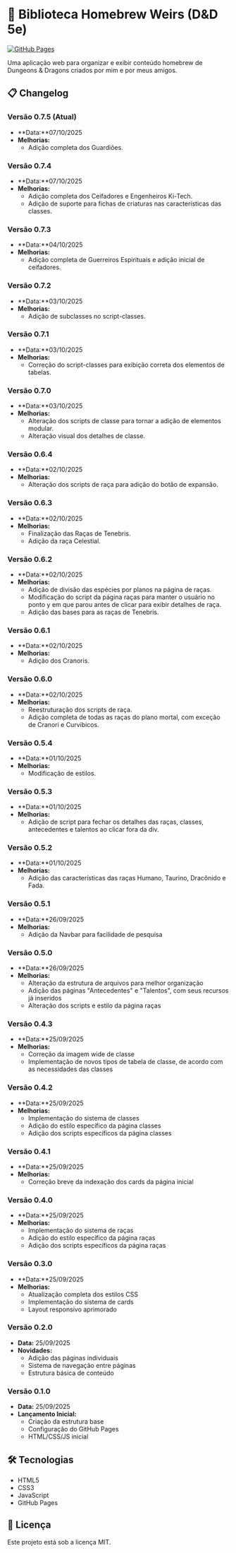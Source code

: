 # 🏰 Biblioteca Homebrew Weirs (D&D 5e)

[![GitHub Pages](https://img.shields.io/badge/GitHub-Pages-brightgreen)](https://FelipePradoFerreira.github.io/dndWeirs)

Uma aplicação web para organizar e exibir conteúdo homebrew de Dungeons & Dragons criados por mim e por meus amigos.

## 📋 Changelog

### Versão 0.7.5 (Atual)
- **Data:**07/10/2025
- **Melhorias:**
  - Adição completa dos Guardiões.

### Versão 0.7.4
- **Data:**07/10/2025
- **Melhorias:**
  - Adição completa dos Ceifadores e Engenheiros Ki-Tech.
  - Adição de suporte para fichas de criaturas nas características das classes.

### Versão 0.7.3
- **Data:**04/10/2025
- **Melhorias:**
  - Adição completa de Guerreiros Espirituais e adição inicial de ceifadores.
  
### Versão 0.7.2
- **Data:**03/10/2025
- **Melhorias:**
  - Adição de subclasses no script-classes.

### Versão 0.7.1
- **Data:**03/10/2025
- **Melhorias:**
  - Correção do script-classes para exibição correta dos elementos de tabelas.

### Versão 0.7.0
- **Data:**03/10/2025
- **Melhorias:**
  - Alteração dos scripts de classe para tornar a adição de elementos modular.
  - Alteração visual dos detalhes de classe.

### Versão 0.6.4
- **Data:**02/10/2025
- **Melhorias:**
  - Alteração dos scripts de raça para adição do botão de expansão.

### Versão 0.6.3
- **Data:**02/10/2025
- **Melhorias:**
  - Finalização das Raças de Tenebris.
  - Adição da raça Celestial.

### Versão 0.6.2
- **Data:**02/10/2025
- **Melhorias:**
  - Adição de divisão das espécies por planos na página de raças.
  - Modificação do script da página raças para manter o usuário no ponto y em que parou antes de clicar para exibir detalhes de raça.
  - Adição das bases para as raças de Tenebris.

### Versão 0.6.1
- **Data:**02/10/2025
- **Melhorias:**
  - Adição dos Cranoris.

### Versão 0.6.0
- **Data:**02/10/2025
- **Melhorias:**
  - Reestruturação dos scripts de raça.
  - Adição completa de todas as raças do plano mortal, com exceção de Cranori e Curvibicos.

### Versão 0.5.4
- **Data:**01/10/2025
- **Melhorias:**
  - Modificação de estilos.

### Versão 0.5.3
- **Data:**01/10/2025
- **Melhorias:**
  - Adição de script para fechar os detalhes das raças, classes, antecedentes e talentos ao clicar fora da div.

### Versão 0.5.2
- **Data:**01/10/2025
- **Melhorias:**
  - Adição das características das raças Humano, Taurino, Dracônido e Fada.

### Versão 0.5.1
- **Data:**26/09/2025
- **Melhorias:**
  - Adição da Navbar para facilidade de pesquisa

### Versão 0.5.0
- **Data:**26/09/2025
- **Melhorias:**
  - Alteração da estrutura de arquivos para melhor organização
  - Adição das páginas "Antecedentes" e "Talentos", com seus recursos já inseridos
  - Alteração dos scripts e estilo da página raças

### Versão 0.4.3
- **Data:**25/09/2025
- **Melhorias:**
  - Correção da imagem wide de classe
  - Implementação de novos tipos de tabela de classe, de acordo com as necessidades das classes

### Versão 0.4.2
- **Data:**25/09/2025
- **Melhorias:**
  - Implementação do sistema de classes
  - Adição do estilo específico da página classes
  - Adição dos scripts específicos da página classes

### Versão 0.4.1
- **Data:**25/09/2025
- **Melhorias:**
  - Correção breve da indexação dos cards da página inicial

### Versão 0.4.0
- **Data:**25/09/2025
- **Melhorias:**
  - Implementação do sistema de raças
  - Adição do estilo específico da página raças
  - Adição dos scripts específicos da página raças

### Versão 0.3.0
- **Data:**25/09/2025
- **Melhorias:**
  - Atualização completa dos estilos CSS
  - Implementação do sistema de cards
  - Layout responsivo aprimorado

### Versão 0.2.0
- **Data:** 25/09/2025
- **Novidades:**
  - Adição das páginas individuais
  - Sistema de navegação entre páginas
  - Estrutura básica de conteúdo

### Versão 0.1.0
- **Data:** 25/09/2025
- **Lançamento Inicial:**
  - Criação da estrutura base
  - Configuração do GitHub Pages
  - HTML/CSS/JS inicial

## 🛠️ Tecnologias

- HTML5
- CSS3
- JavaScript
- GitHub Pages

## 📝 Licença

Este projeto está sob a licença MIT.